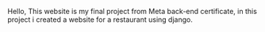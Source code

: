 Hello,
This website is my final project from Meta back-end certificate,
in this project i created a website for a restaurant using django.
